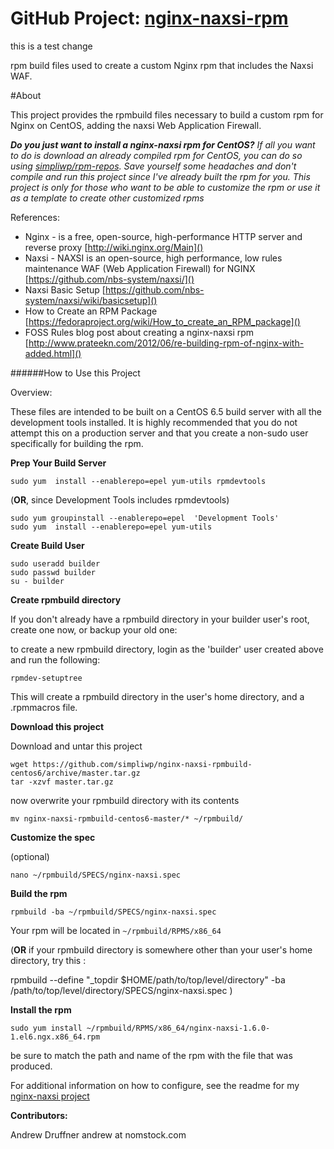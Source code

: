 GitHub Project: [nginx-naxsi-rpm](https://github.com/simpliwp/nginx-naxsi-rpmbuild-centos6)
============================

this is a test change

rpm build files used to create a custom Nginx rpm that includes the Naxsi WAF. 


#About

This project provides the rpmbuild files necessary to build a custom rpm for Nginx on CentOS, adding the naxsi Web Application Firewall. 

***Do you just want to install a nginx-naxsi rpm for CentOS?** If all you want to do is download an already compiled rpm for CentOS, you can do so using [simpliwp/rpm-repos](https://github.com/simpliwp/rpm-repos). Save yourself some headaches and don't compile and run this project since I've already built the rpm for you. This project is only for those who want to be able to customize the rpm or use it as a template to create other customized rpms*

References:   

* Nginx - is a free, open-source, high-performance HTTP server and reverse proxy [http://wiki.nginx.org/Main]()
* Naxsi  -  NAXSI is an open-source, high performance, low rules maintenance WAF (Web Application Firewall) for NGINX 
[https://github.com/nbs-system/naxsi/]()
* Naxsi Basic Setup [https://github.com/nbs-system/naxsi/wiki/basicsetup]()
* How to Create an RPM Package [https://fedoraproject.org/wiki/How_to_create_an_RPM_package]()
* FOSS Rules blog post about creating a nginx-naxsi rpm [http://www.prateekn.com/2012/06/re-building-rpm-of-nginx-with-added.html]()


######How to Use this Project

Overview:

These files are intended to be built on a CentOS 6.5 build server with all the development tools installed. It is highly recommended that you do not attempt this on a production server and that you create a non-sudo user specifically for building the rpm.

**Prep Your Build Server** 

	sudo yum  install --enablerepo=epel yum-utils rpmdevtools

(**OR**, since Development Tools includes rpmdevtools)

	sudo yum groupinstall --enablerepo=epel  'Development Tools'
	sudo yum  install --enablerepo=epel yum-utils





**Create Build User**

	sudo useradd builder
	sudo passwd builder 
	su - builder

**Create rpmbuild directory**

If you don't already have a rpmbuild directory in your builder user's root, create one now, or backup your old one:

to create a new rpmbuild directory, login as the 'builder' user created above and run the following:

	rpmdev-setuptree

This will create a rpmbuild directory in the user's home directory, and a .rpmmacros file.


**Download this project**

Download and untar this project

	wget https://github.com/simpliwp/nginx-naxsi-rpmbuild-centos6/archive/master.tar.gz
	tar -xzvf master.tar.gz

now overwrite your rpmbuild directory with its contents

	mv nginx-naxsi-rpmbuild-centos6-master/* ~/rpmbuild/

**Customize the spec**

(optional) 

	nano ~/rpmbuild/SPECS/nginx-naxsi.spec


**Build the rpm**


	rpmbuild -ba ~/rpmbuild/SPECS/nginx-naxsi.spec

Your rpm will be located in	`~/rpmbuild/RPMS/x86_64`

(**OR** if your rpmbuild directory is somewhere other than your user's home directory, try this :

rpmbuild --define "_topdir $HOME/path/to/top/level/directory" -ba /path/to/top/level/directory/SPECS/nginx-naxsi.spec ) 




**Install the rpm**

	sudo yum install ~/rpmbuild/RPMS/x86_64/nginx-naxsi-1.6.0-1.el6.ngx.x86_64.rpm

be sure to match the path and name of the rpm with the file that was produced.

For additional information on how to configure, see the readme for my [nginx-naxsi project]()


**Contributors:**

Andrew Druffner andrew at nomstock.com
